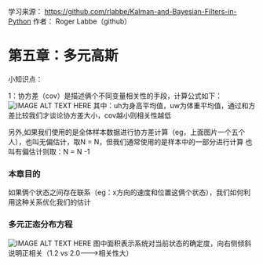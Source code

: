 学习来源：
https://github.com/rlabbe/Kalman-and-Bayesian-Filters-in-Python
作者：
Roger Labbe（github）


# 第五章：多元高斯

小知识点：

1：协方差（cov）是描述俩个不同变量相关性的手段，计算公式如下：
![IMAGE ALT TEXT HERE](https://github.com/xdwgood/Navigation-and-control/blob/xdwgood-patch-1/2.png)
其中：uh为身高平均值，uw为体重平均值，通过和方差比较我们才谈论协方差大小，cov越小则相关性越低

另外,如果我们使用的是全体样本数据进行协方差计算（eg，上面图片一个五个人），也叫无偏估计，取N = N，但我们通常使用的是样本中的一部分进行计算
也叫有偏估计则取：N = N -1

### 本章目的

如果俩个状态之间存在联系（eg：x方向的速度和位置这俩个状态），我们如何利用这种关系优化我们的估计

### 多元正态分布方程
![IMAGE ALT TEXT HERE](https://github.com/xdwgood/Navigation-and-control/blob/xdwgood-patch-1/3.png)
图中面积表示系统对当前状态的确定度，向右侧倾斜说明正相关（1.2 vs 2.0--->相关性大）

